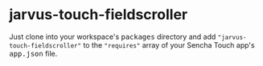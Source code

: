 jarvus-touch-fieldscroller
==========================

Just clone into your workspace's <kbd>packages</kbd> directory and add `"jarvus-touch-fieldscroller"` to the `"requires"` array of your Sencha Touch app's <kbd>app.json</kbd> file.
